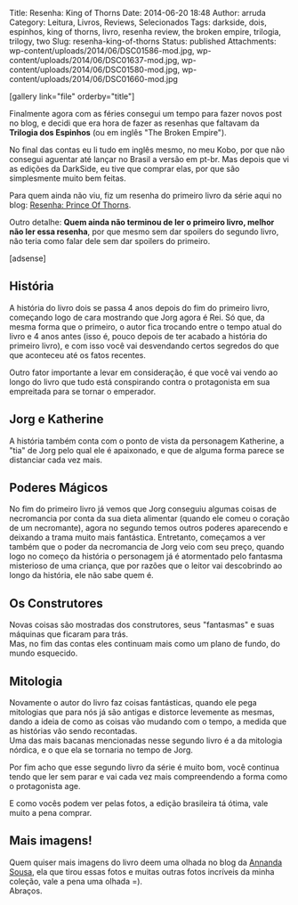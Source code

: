 Title: Resenha: King of Thorns
Date: 2014-06-20 18:48
Author: arruda
Category: Leitura, Livros, Reviews, Selecionados
Tags: darkside, dois, espinhos, king of thorns, livro, resenha review, the broken empire, trilogia, trilogy, two
Slug: resenha-king-of-thorns
Status: published
Attachments: wp-content/uploads/2014/06/DSC01586-mod.jpg, wp-content/uploads/2014/06/DSC01637-mod.jpg, wp-content/uploads/2014/06/DSC01580-mod.jpg, wp-content/uploads/2014/06/DSC01660-mod.jpg

\[gallery link="file" orderby="title"\]

Finalmente agora com as féries consegui um tempo para fazer novos post no blog, e decidi que era hora de fazer as resenhas que faltavam da **Trilogia dos Espinhos** (ou em inglês "The Broken Empire").

No final das contas eu li tudo em inglês mesmo, no meu Kobo, por que não consegui aguentar até lançar no Brasil a versão em pt-br. Mas depois que vi as edições da DarkSide, eu tive que comprar elas, por que são simplesmente muito bem feitas.

Para quem ainda não viu, fiz um resenha do primeiro livro da série aqui no blog: [Resenha: Prince Of Thorns](http://www.arruda.blog.br/selecionados/resenha-prince-of-thorns/ "Resenha: Prince of Thorns").

Outro detalhe: **Quem ainda não terminou de ler o primeiro livro, melhor não ler essa resenha**, por que mesmo sem dar spoilers do segundo livro, não teria como falar dele sem dar spoilers do primeiro.

\[adsense\]

História
--------

A história do livro dois se passa 4 anos depois do fim do primeiro livro, começando logo de cara mostrando que Jorg agora é Rei. Só que, da mesma forma que o primeiro, o autor fica trocando entre o tempo atual do livro e 4 anos antes (isso é, pouco depois de ter acabado a história do primeiro livro), e com isso você vai desvendando certos segredos do que que aconteceu até os fatos recentes.

Outro fator importante a levar em consideração, é que você vai vendo ao longo do livro que tudo está conspirando contra o protagonista em sua empreitada para se tornar o emperador.

Jorg e Katherine
----------------

A história também conta com o ponto de vista da personagem Katherine, a "tia" de Jorg pelo qual ele é apaixonado, e que de alguma forma parece se distanciar cada vez mais.

Poderes Mágicos
---------------

No fim do primeiro livro já vemos que Jorg conseguiu algumas coisas de necromancia por conta da sua dieta alimentar (quando ele comeu o coração de um necromante), agora no segundo temos outros poderes aparecendo e deixando a trama muito mais fantástica. Entretanto, começamos a ver também que o poder da necromancia de Jorg veio com seu preço, quando logo no começo da história o personagem já é atormentado pelo fantasma misterioso de uma criança, que por razões que o leitor vai descobrindo ao longo da história, ele não sabe quem é.

Os Construtores
---------------

Novas coisas são mostradas dos construtores, seus "fantasmas" e suas máquinas que ficaram para trás.  
Mas, no fim das contas eles continuam mais como um plano de fundo, do mundo esquecido.

Mitologia
---------

Novamente o autor do livro faz coisas fantásticas, quando ele pega mitologias que para nós já são antigas e distorce levemente as mesmas, dando a ideia de como as coisas vão mudando com o tempo, a medida que as histórias vão sendo recontadas.  
Uma das mais bacanas mencionadas nesse segundo livro é a da mitologia nórdica, e o que ela se tornaria no tempo de Jorg.

Por fim acho que esse segundo livro da série é muito bom, você continua tendo que ler sem parar e vai cada vez mais compreendendo a forma como o protagonista age.

E como vocês podem ver pelas fotos, a edição brasileira tá ótima, vale muito a pena comprar.

Mais imagens!
-------------

Quem quiser mais imagens do livro deem uma olhada no blog da [Annanda Sousa](http://annandasousa.com.br/livros/fotos-livro-king-of-thorns/ "Fotos livro King of Thorns no Blog da Annanda Sousa"), ela que tirou essas fotos e muitas outras fotos incríveis da minha coleção, vale a pena uma olhada =).  
Abraços.
